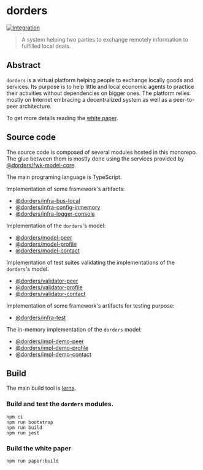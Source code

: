 # dorders

[![Integration](https://github.com/tmorin/dorders/workflows/Integration/badge.svg?branch=master)](https://github.com/tmorin/dorders/actions?query=workflow%3AIntegration+branch%3Amaster)

> A system helping two parties to exchange remotely information to fulfilled local deals.

## Abstract

`dorders` is a virtual platform helping people to exchange locally goods and services.
Its purpose is to help little and local economic agents to practice their activities without dependencies on bigger ones.
The platform relies mostly on Internet embracing a decentralized system as well as a peer-to-peer architecture.

To get more details reading the [white paper](paper/README.adoc).

## Source code

The source code is composed of several modules hosted in this monorepo.
The glue between them is mostly done using the services provided by [@dorders/fwk-model-core](packages/fwk-model-core).

The main programing language is TypeScript.

Implementation of some framework's artifacts:

- [@dorders/infra-bus-local](packages/fwk-infra-bus-local)
- [@dorders/infra-config-inmemory](packages/infra-config-inmemory)
- [@dorders/infra-logger-console](packages/fwk-infra-logger-console)

Implementation of the `dorders`'s model:

- [@dorders/model-peer](packages/model-peer)
- [@dorders/model-profile](packages/model-profile)
- [@dorders/model-contact](packages/model-contact)

Implementation of test suites validating the implementations of the `dorders`'s model.  

- [@dorders/validator-peer](packages/validator-peer)
- [@dorders/validator-profile](packages/validator-profile)
- [@dorders/validator-contact](packages/validator-contact)

Implementation of some framework's artifacts for testing purpose:

- [@dorders/infra-test](packages/fwk-infra-test)

The in-memory implementation of the `dorders` model:

- [@dorders/impl-demo-peer](packages/impl-demo-peer)
- [@dorders/impl-demo-profile](packages/impl-demo-profile)
- [@dorders/impl-demo-contact](packages/impl-demo-contact)

## Build

The main build tool is [lerna](https://lerna.js.org).

### Build and test the `dorders` modules.

```shell script
npm ci
npm run bootstrap
npm run build
npm run jest
```

### Build the white paper

```shell script
npm run paper:build
```
